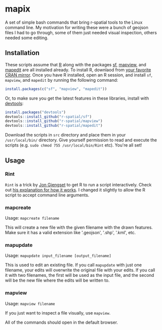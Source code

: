 # mapix
A set of simple bash commands that bring r-spatial tools to the Linux command line. My motivation for writing these were a bunch of geojson files I had to go through, some of them just needed visual inspection, others needed some editing.

## Installation
These scripts assume that [R](https://www.r-project.org/) along with the packages [sf](https://github.com/r-spatial/sf), [mapview](https://github.com/r-spatial/mapview), and [mapedit](https://github.com/r-spatial/mapedit) are all installed already. To install R, downlaod from [your favorite CRAN mirror](https://github.com/r-spatial/mapedit). Once you have R installed, open an R session, and install `sf`, `mapview`, and `mapedit` by running the following command:

```r
install.packages(c("sf", "mapview", "mapedit"))
```
Or, to make sure you get the latest features in these libraries, install with [devtools](https://github.com/hadley/devtools):

```r
install.packages("devtools")
devtools::install_github("r-spatial/sf")
devtools::install_github("r-spatial/mapview")
devtools::install_github("r-spatial/mapedit")
```

Download the scripts in `src` directory and place them in your `/usr/local/bin/` directory. Give yourself permission to read and execute the scripts (e.g. `sudo chmod 755 /usr/local/bin/Rint` etc). You're all set!


## Usage
### Rint

`Rint` is a trick by [Jon Gjengset](https://github.com/jonhoo) to get R to run a script interactively. Check out [his explanation for how it works](https://thesquareplanet.com/blog/interactive-r-scripts/). I changed it slightly to allow the R script to accept command line arguments.

### mapcreate
Usage: `mapcreate filename`

This will create a new file with the given filename with the drawn features. Make sure it has a valid extension like '.geojson', '.shp', '.kml', etc.

### mapupdate
Usage: `mapupdate input_filename [output_filename]`

This is used to edit an existing file. If you call `mapupdate` with just one filename, your edits will overwrite the original file with your edits. If you call it with two filenames, the first will be used as the input file, and the second will be the new file where the edits will be written to.

### mapview
Usage: `mapview filename`

If you just want to inspect a file visually, use `mapview`. 

All of the commands should open in the default browser.
